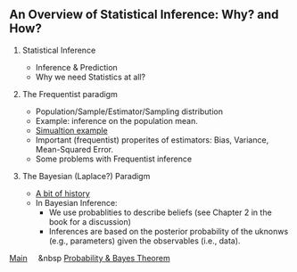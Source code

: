 ## An Overview of Statistical Inference: Why? and How?


   1. Statistical Inference
        - Inference & Prediction
        - Why we need Statistics at all?
   
   2. The Frequentist paradigm
      - Population/Sample/Estimator/Sampling distribution
      - Example: inference on the population mean.
      - [Simualtion example](samplingDistribution.md)
      - Important (frequentist) properites of estimators: Bias, Variance, Mean-Squared Error.
      - Some problems with Frequentist inference
        
   3. The Bayesian (Laplace?) Paradigm
      - [A bit of history](https://projecteuclid.org/download/pdf_1/euclid.ba/1340371071)
      - In Bayesian Inference:
           - We use probablities to describe beliefs (see Chapter 2 in the book for a discussion)
           - Inferences are based on the posterior probability of the uknonws (e.g., parameters) given the observables (i.e., data).
      
      
      
[Main](https://github.com/gdlc/STT465/blob/master/README.md)  &nbsp;&nbsp;&nbsp;&nbsp;&nbsp [Probability & Bayes Theorem](https://github.com/gdlc/STT465/blob/master/PROBABILITY.md)
